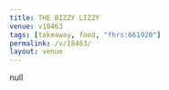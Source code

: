 ```yaml
---
title: THE BIZZY LIZZY
venue: v18463
tags: [takeaway, food, "fhrs:661920"]
permalink: /v/18463/
layout: venue
---
```

null